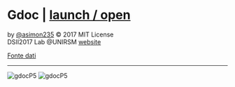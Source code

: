 # Gdoc | [launch / open](http://dsii-2017-unirsm.github.io/asimon235/flu)

by [@asimon235](https://github.com/asimon235) © 2017 MIT License  
DSII2017 Lab @UNIRSM [website](http://dsii-2017-unirsm.github.io)

[Fonte dati](http://www.assis.it/qualcosa-certo-sulla-meningite/)

----

![gdocP5](http://i.imgur.com/FLbP8m2.png)
![gdocP5](http://i.imgur.com/BeQsvih.png)
